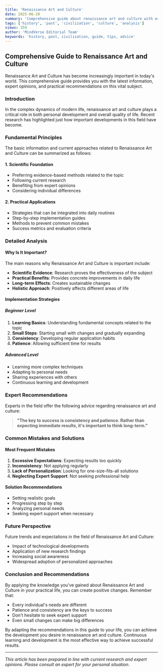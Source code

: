 ```yaml
---
title: 'Renaissance Art and Culture'
date: 2025-06-20
summary: 'Comprehensive guide about renaissance art and culture with expert insights and practical advice.'
tags: ['history', 'past', 'civilization', 'culture', 'analysis']
views: 359
author: 'MindVerse Editorial Team'
keywords: 'history, past, civilization, guide, tips, advice'
---
```


## Comprehensive Guide to Renaissance Art and Culture

Renaissance Art and Culture has become increasingly important in today's world. This comprehensive guide provides you with the latest information, expert opinions, and practical recommendations on this vital subject.

### Introduction

In the complex dynamics of modern life, renaissance art and culture plays a critical role in both personal development and overall quality of life. Recent research has highlighted just how important developments in this field have become.

### Fundamental Principles

The basic information and current approaches related to Renaissance Art and Culture can be summarized as follows:

#### 1. Scientific Foundation
- Preferring evidence-based methods related to the topic
- Following current research
- Benefiting from expert opinions
- Considering individual differences

#### 2. Practical Applications
- Strategies that can be integrated into daily routines
- Step-by-step implementation guides
- Methods to prevent common mistakes
- Success metrics and evaluation criteria

### Detailed Analysis

#### Why Is It Important?
The main reasons why Renaissance Art and Culture is important include:

- **Scientific Evidence**: Research proves the effectiveness of the subject
- **Practical Benefits**: Provides concrete improvements in daily life
- **Long-term Effects**: Creates sustainable changes
- **Holistic Approach**: Positively affects different areas of life

#### Implementation Strategies

##### Beginner Level
1. **Learning Basics**: Understanding fundamental concepts related to the topic
2. **Small Steps**: Starting small with changes and gradually expanding
3. **Consistency**: Developing regular application habits
4. **Patience**: Allowing sufficient time for results

##### Advanced Level
- Learning more complex techniques
- Adapting to personal needs
- Sharing experiences with others
- Continuous learning and development

### Expert Recommendations

Experts in the field offer the following advice regarding renaissance art and culture:

> **"The key to success is consistency and patience. Rather than expecting immediate results, it's important to think long-term."**

### Common Mistakes and Solutions

#### Most Frequent Mistakes
1. **Excessive Expectations**: Expecting results too quickly
2. **Inconsistency**: Not applying regularly
3. **Lack of Personalization**: Looking for one-size-fits-all solutions
4. **Neglecting Expert Support**: Not seeking professional help

#### Solution Recommendations
- Setting realistic goals
- Progressing step by step
- Analyzing personal needs
- Seeking expert support when necessary

### Future Perspective

Future trends and expectations in the field of Renaissance Art and Culture:

- Impact of technological developments
- Application of new research findings
- Increasing social awareness
- Widespread adoption of personalized approaches

### Conclusion and Recommendations

By applying the knowledge you've gained about Renaissance Art and Culture in your practical life, you can create positive changes. Remember that:

- Every individual's needs are different
- Patience and consistency are the keys to success
- Don't hesitate to seek expert support
- Even small changes can make big differences

By adapting the recommendations in this guide to your life, you can achieve the development you desire in renaissance art and culture. Continuous learning and development is the most effective way to achieve successful results.

---

*This article has been prepared in line with current research and expert opinions. Please consult an expert for your personal situation.*
